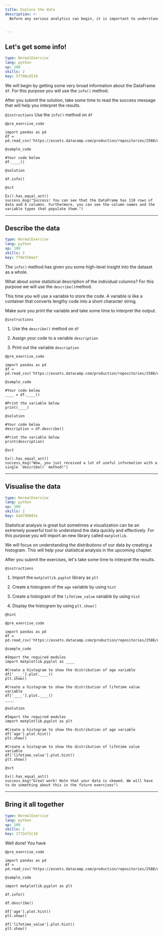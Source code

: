 ```yaml
---
title: Explore the data
description: >-
  Before any serious analytics can begin, it is important to understand your data better. We do this by performing Exploratory Data Analysis (EDA). A few of the available EDA methods will be covered in this chapter.


---
```

## Let's get some info!

```yaml
type: NormalExercise
lang: python
xp: 100
skills: 2
key: 5f798c6519
```

We will begin by getting some very broad information about the DataFrame `df`. For this purpose you will use the `info()` method.

After you submit the solution, take some time to read the success message that will help you interpret the results.

`@instructions`
Use the `info()` method on `df`


`@pre_exercise_code`
```{python}
import pandas as pd
df = pd.read_csv('https://assets.datacamp.com/production/repositories/2588/datasets/73d9f6626d0059203da53d733f5f781c4c9aed32/mars_data.csv')
```
`@sample_code`
```{python}
#Your code below
df.____()
```
`@solution`
```{python}
df.info()
```
`@sct`
```{python}
Ex().has_equal_ast()
success_msg("Success! You can see that the DataFrame has 110 rows of data and 6 columns. Furthermore, you can see the column names and the variable types that populate them.")
```





---
## Describe the data

```yaml
type: NormalExercise
lang: python
xp: 100
skills: 2
key: ff0ef50ee7
```

The `info()` method has given you some high-level insight into the dataset as a whole.

What about some statistical description of the individual columns? For this purpose we will use the `describe()`method.

This time you will use a variable to store the code. A variable is like a container that converts lengthy code into a short character string. 

Make sure you print the variable and take some time to interpret the output.

`@instructions`
1) Use the `describe()` method on `df`

2) Assign your code to a variable `description`

3) Print out the variable `description`


`@pre_exercise_code`
```{python}
import pandas as pd
df = pd.read_csv('https://assets.datacamp.com/production/repositories/2588/datasets/73d9f6626d0059203da53d733f5f781c4c9aed32/mars_data.csv')
```
`@sample_code`
```{python}
#Your code below
____ = df.____()

#Print the variable below
print(____)
```
`@solution`
```{python}
#Your code below
description = df.describe()

#Print the variable below
print(description)
```
`@sct`
```{python}
Ex().has_equal_ast()
success_msg("Wow, you just received a lot of useful information with a single `describe()` method!")
```





---
## Visualise the data

```yaml
type: NormalExercise
lang: python
xp: 100
skills: 2
key: 0a8799887e
```

Statistical analysis is great but sometimes a visualization can be an extremely powerful tool to understand the data quickly and effectively. For this purpose you will import an new library called `matplotlib`.

We will focus on understanding the distributions of our data by creating a histogram. This will help your statistical analysis in the upcoming chapter. 

After you submit the exercises, let's take some time to interpret the results.

`@instructions`
1) Import the `matplotlib.pyplot` library as `plt`

2) Create a histogram of the `age` variable by using `hist`

3) Create a histogram of the `lifetime_value` variable by using `hist`

4) Display the histogram by using `plt.show()`

`@hint`


`@pre_exercise_code`
```{python}
import pandas as pd
df = pd.read_csv('https://assets.datacamp.com/production/repositories/2588/datasets/e8c7de0372cfe29b1be7bad2b16e28e2e9a56d01/mars_data.csv')
```
`@sample_code`
```{python}
#Import the required modules
import matplotlib.pyplot as ____

#Create a histogram to show the distribution of age variable
df['____'].plot.____()
plt.show()

#Create a histogram to show the distribution of lifetime value variable 
df['____'].plot.____()
____
```
`@solution`
```{python}
#Import the required modules
import matplotlib.pyplot as plt

#Create a histogram to show the distribution of age variable
df['age'].plot.hist()
plt.show()

#Create a histogram to show the distribution of lifetime value variable 
df['lifetime_value'].plot.hist()
plt.show()
```
`@sct`
```{python}
Ex().has_equal_ast()
success_msg("Great work! Note that your data is skewed. We will have to do something about this in the future exercises")
```





---
## Bring it all together

```yaml
type: NormalExercise
lang: python
xp: 100
skills: 2
key: 1f72e72c18
```

Well done! You have



`@pre_exercise_code`
```{python}
import pandas as pd
df = pd.read_csv('https://assets.datacamp.com/production/repositories/2588/datasets/e8c7de0372cfe29b1be7bad2b16e28e2e9a56d01/mars_data.csv')
```
`@sample_code`
```{python}
import matplotlib.pyplot as plt

df.info()

df.describe()

df['age'].plot.hist()
plt.show()

df['lifetime_value'].plot.hist()
plt.show()
```






